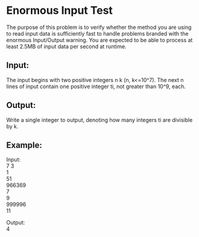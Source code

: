 # Enormous Input Test
The purpose of this problem is to verify whether the method you are using to read input data is sufficiently fast to handle problems branded with the enormous Input/Output warning. You are expected to be able to process at least 2.5MB of input data per second at runtime.

Input:
------
The input begins with two positive integers n k (n, k<=10^7). The next n lines of input contain one positive integer ti, not greater than 10^9, each.

Output:
------
Write a single integer to output, denoting how many integers ti are divisible by k.

Example:
-------
Input:\
7 3\
1\
51\
966369\
7\
9\
999996\
11

Output:\
4
